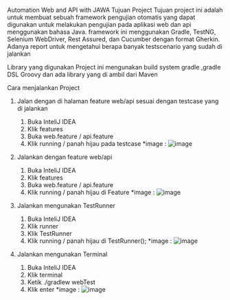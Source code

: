 Automation Web and API with JAWA
Tujuan Project
Tujuan project ini adalah untuk membuat sebuah framework pengujian otomatis yang dapat digunakan untuk melakukan pengujian pada aplikasi web dan api menggunakan bahasa Java. framework ini menggunakan Gradle, TestNG, Selenium WebDriver, Rest Assured, dan Cucumber dengan format Gherkin. Adanya report untuk mengetahui berapa banyak testscenario yang sudah di jalankan

Library yang digunakan
Project ini mengunakan build system gradle ,gradle DSL Groovy dan ada library yang di ambil dari Maven

Cara menjalankan Project
1.	Jalan dengan di halaman feature web/api sesuai dengan testcase yang di jalankan
    1.	Buka InteliJ IDEA
    2.	Klik features
    3.	Buka web.feature / api.feature
    4.	Klik running / panah hijau pada testcase
        *image : ![image](https://github.com/Kikamn/FinalProject3/assets/157001435/37fb234e-fdad-4cfa-aede-54683359391e)


2.	Jalankan dengan feature web/api 
    1.	Buka InteliJ IDEA
    2.	Klik features
    3.	Buka web.feature / api.feature
    4.	Klik running / panah hijau di Feature
        *image : ![image](https://github.com/Kikamn/FinalProject3/assets/157001435/5d37ba8c-3cdf-4b49-94af-75d319269e61)


3.	Jalankan mengunakan TestRunner
    1.	Buka InteliJ IDEA
    2.	Klik runner
    3.	Klik TestRunner
    4.	Klik running / panah hijau di TestRunner();
        *image : ![image](https://github.com/Kikamn/FinalProject3/assets/157001435/75ffa247-fd84-4e3f-a2ff-ef78537377fd)

4.  Jalankan mengunakan Terminal
    1. Buka InteliJ IDEA
    2. Klik terminal
    3. Ketik ./gradlew  webTest
    4. Klik enter
       *image : ![image](https://github.com/Kikamn/FinalProject3/assets/157001435/93dd03a1-2be5-4ccf-95f7-bed6a9064910)

       

